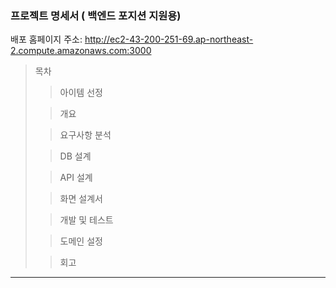 ### 프로젝트 명세서 ( 백엔드 포지션 지원용)

배포 홈페이지 주소: http://ec2-43-200-251-69.ap-northeast-2.compute.amazonaws.com:3000

> 목차
> 
>> 아이템 선정
> 
>> 개요
> 
>> 요구사항 분석
> 
>> DB 설계
> 
>> API 설계
>
>> 화면 설계서
>  
>> 개발 및 테스트
>
>> 도메인 설정
> 
>> 회고




-----------------
